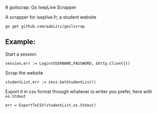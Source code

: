 # goilscrap: Go IsepLive Scrapper

A scrapper for iseplive.fr, a student website

```
go get github.com/aabizri/goilscrap
```

## Example:

Start a session
```golang
session,err := Login(USERNAME,PASSWORD, &http.Client{})
```

Scrap the website
```golang
studentList,err := sess.GetStudentList()
```        

Export it in csv format through whatever io.writer you prefer, here with `os.Stdout`
```golang
err = ExportToCSV(studentList,os.Stdout)
```


